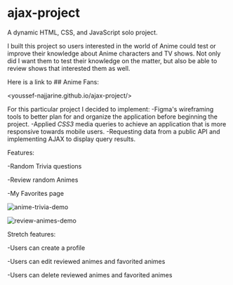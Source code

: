 # ajax-project

A dynamic HTML, CSS, and JavaScript solo project.

I built this project so users interested in the world of Anime could test or improve their knowledge about Anime characters and TV shows. Not only did I want them to test their knowledge on the matter, but also be able to review shows that interested them as well. 

Here is a link to ## Anime Fans:

<youssef-najjarine.github.io/ajax-project/>

For this particular project I decided to implement:
-Figma's wireframing tools to better plan for and organize the application before beginning the project.
-Applied *CSS3* media queries to achieve an application that is more responsive towards mobile users.
-Requesting data from a public API and implementing AJAX to display query results.

Features:

-Random Trivia questions

-Review random Animes

-My Favorites page



![anime-trivia-demo](https://user-images.githubusercontent.com/71291742/145110268-b60c0a8d-8cb5-409f-9b7f-e9fd378bbf58.gif)

![review-animes-demo](https://user-images.githubusercontent.com/71291742/145110286-8dd4c706-1fa1-42a9-855c-1f59b7665dff.gif)

Stretch features:

-Users can create a profile

-Users can edit reviewed animes and favorited animes

-Users can delete reviewed animes and favorited animes
